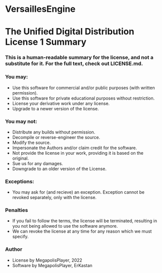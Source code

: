 # VersaillesEngine
# The Unified Digital Distribution License 1 Summary
### This is a human-readable summary for the license, and not a substitute for it. For the full text, check out LICENSE.md.

### You may:
- Use this software for commercial and/or public purposes (with written permission).
- Use this software for private educational purposes without restriction.
- License your derivative work under any license.
- Upgrade to a newer version of the license.

### You may not:
- Distribute any builds without permission.
- Decompile or reverse-engineer the source.
- Modify the source.
- Impersonate the Authors and/or claim credit for the software.
- Not provide the license in your work, providing it is based on the original.
- Sue us for any damages.
- Downgrade to an older version of the License.

### Exceptions:
- You may ask for (and recieve) an exception. Exception cannot be revoked separately, only with the license.

### Penalties
- If you fail to follow the terms, the license will be terminated, resulting in you not being allowed to use the software anymore.
- We can revoke the license at any time for any reason which we must specify.

### Author
- License by MegapolisPlayer, 2022
- Software by MegapolisPlayer, ErKastan
